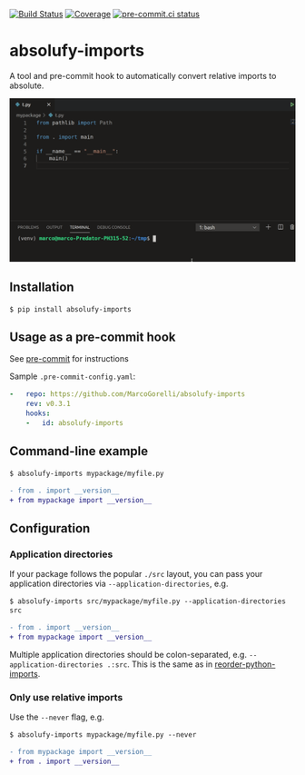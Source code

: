 [![Build Status](https://github.com/MarcoGorelli/absolufy-imports/workflows/tox/badge.svg)](https://github.com/MarcoGorelli/absolufy-imports/actions?workflow=tox)
[![Coverage](https://codecov.io/gh/MarcoGorelli/absolufy-imports/branch/main/graph/badge.svg)](https://codecov.io/gh/MarcoGorelli/absolufy-imports)
[![pre-commit.ci status](https://results.pre-commit.ci/badge/github/MarcoGorelli/absolufy-imports/main.svg)](https://results.pre-commit.ci/latest/github/MarcoGorelli/absolufy-imports/main)

absolufy-imports
================

A tool and pre-commit hook to automatically convert relative imports to absolute.

<p align="center">
    <a href="#readme">
        <img alt="demo" src="https://raw.githubusercontent.com/nbQA-dev/nbQA-demo/master/abs-imports.gif">
    </a>
</p>

## Installation

```console
$ pip install absolufy-imports
```

## Usage as a pre-commit hook

See [pre-commit](https://github.com/pre-commit/pre-commit) for instructions

Sample `.pre-commit-config.yaml`:

```yaml
-   repo: https://github.com/MarcoGorelli/absolufy-imports
    rev: v0.3.1
    hooks:
    -   id: absolufy-imports
```

## Command-line example

```console
$ absolufy-imports mypackage/myfile.py
```

```diff
- from . import __version__
+ from mypackage import __version__
```

## Configuration

### Application directories

If your package follows the popular `./src` layout, you can pass your application directories via `--application-directories`, e.g.

```console
$ absolufy-imports src/mypackage/myfile.py --application-directories src
```

```diff
- from . import __version__
+ from mypackage import __version__
```

Multiple application directories should be colon-separated, e.g. `--application-directories .:src`. This is the same as in [reorder-python-imports](https://github.com/asottile/reorder_python_imports).

### Only use relative imports

Use the `--never` flag, e.g.

```console
$ absolufy-imports mypackage/myfile.py --never
```

```diff
- from mypackage import __version__
+ from . import __version__
```
